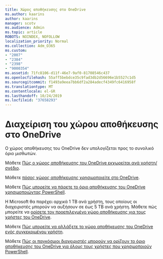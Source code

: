 ```yaml
---
title: Χώρος αποθήκευσης στο OneDrive
ms.author: kaarins
author: kaarins
manager: scotv
ms.audience: Admin
ms.topic: article
ROBOTS: NOINDEX, NOFOLLOW
localization_priority: Normal
ms.collection: Adm_O365
ms.custom:
- "2007"
- "2384"
- "2398"
- "9000354"
ms.assetid: 71fc8106-d11f-46e7-9af0-81708546c437
ms.openlocfilehash: 55aff5bebdce35c9fad3db2d56696e1b5527c1d5
ms.sourcegitcommit: f1493a9eea7bb6df2a284adecf4349fc6416958f
ms.translationtype: MT
ms.contentlocale: el-GR
ms.lasthandoff: 10/24/2019
ms.locfileid: "37658293"
---
```

# <a name="manage-your-onedrive-storage"></a>Διαχείριση του χώρου αποθήκευσης στο OneDrive

Ο χώρος αποθήκευσης του OneDrive δεν υπολογίζεται προς το συνολικό όριο μισθωτών. 

Μάθετε [Πώς ο χώρος αποθήκευσης του OneDrive εκχωρείται ανά χρήστη/σχέδιο](https://docs.microsoft.com/office365/servicedescriptions/onedrive-for-business-service-description?redirectedfrom=MSDN#storage-space-per-user).

Μάθετε [πόσος χώρος αποθήκευσης χρησιμοποιείτε στο OneDrive](https://support.office.com/article/manage-your-onedrive-for-business-storage-31519161-059c-4764-b6f8-f5cd29f7fe68).

Μάθετε [Πώς μπορείτε να πάρετε το όριο αποθήκευσης του OneDrive χρησιμοποιώντας PowerShell](https://gallery.technet.microsoft.com/scriptcenter/OneDrive-for-Business-0cb45614).

Η Microsoft θα παρέχει αρχικά 1 TB ανά χρήστη, τους οποίους οι διαχειριστές μπορούν να αυξήσουν σε έως 5 TB ανά χρήστη. Μάθετε πώς μπορείτε να [ορίσετε τον προεπιλεγμένο χώρο αποθήκευσης για τους χρήστες του OneDrive](https://docs.microsoft.com/onedrive/set-default-storage-space).

Μάθετε [Πώς μπορείτε να αλλάξετε το χώρο αποθήκευσης του OneDrive ενός συγκεκριμένου χρήστη](https://docs.microsoft.com/onedrive/change-user-storage).

Μάθετε [Πώς οι παγκόσμιοι διαχειριστές μπορούν να ορίζουν το όριο αποθήκευσης του OneDrive για όλους τους χρήστες που χρησιμοποιούν PowerShell](https://gallery.technet.microsoft.com/office/How-to-set-OneDrive-for-8b61365b).
  